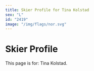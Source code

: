 ```yaml
---
title: Skier Profile for Tina Kolstad
sex: "L"
id: "2419"
image: "/img/flags/nor.svg" 
---
```


# Skier Profile

This page is for: Tina Kolstad.
    